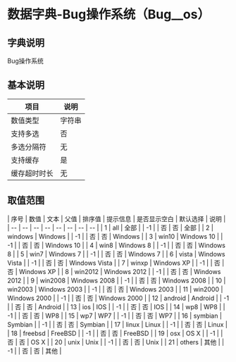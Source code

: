 # 数据字典-Bug操作系统（Bug__os）
## 字典说明
Bug操作系统

## 基本说明
| 项目 | 说明 |
| -- | -- |
| 数值类型 | 字符串 |
| 支持多选 | 否 |
| 多选分隔符 | 无 |
| 支持缓存 | 是 |
| 缓存超时时长 | 无 |

## 取值范围
| 序号 | 数值 | 文本 | 父值 | 排序值 | 提示信息 | 是否显示空白 | 默认选择 | 说明 |
| -- | -- | -- | -- | -- | -- | -- | -- |
| 1 | all | 全部 |  | -1 |  | 否 | 否 | 全部 |
| 2 | windows | Windows |  | -1 |  | 否 | 否 | Windows |
| 3 | win10 | Windows 10 |  | -1 |  | 否 | 否 | Windows 10 |
| 4 | win8 | Windows 8 |  | -1 |  | 否 | 否 | Windows 8 |
| 5 | win7 | Windows 7 |  | -1 |  | 否 | 否 | Windows 7 |
| 6 | vista | Windows Vista |  | -1 |  | 否 | 否 | Windows Vista |
| 7 | winxp | Windows XP |  | -1 |  | 否 | 否 | Windows XP |
| 8 | win2012 | Windows 2012 |  | -1 |  | 否 | 否 | Windows 2012 |
| 9 | win2008 | Windows 2008 |  | -1 |  | 否 | 否 | Windows 2008 |
| 10 | win2003 | Windows 2003 |  | -1 |  | 否 | 否 | Windows 2003 |
| 11 | win2000 | Windows 2000 |  | -1 |  | 否 | 否 | Windows 2000 |
| 12 | android | Android |  | -1 |  | 否 | 否 | Android |
| 13 | ios | IOS |  | -1 |  | 否 | 否 | IOS |
| 14 | wp8 | WP8 |  | -1 |  | 否 | 否 | WP8 |
| 15 | wp7 | WP7 |  | -1 |  | 否 | 否 | WP7 |
| 16 | symbian | Symbian |  | -1 |  | 否 | 否 | Symbian |
| 17 | linux | Linux |  | -1 |  | 否 | 否 | Linux |
| 18 | freebsd | FreeBSD |  | -1 |  | 否 | 否 | FreeBSD |
| 19 | osx | OS X |  | -1 |  | 否 | 否 | OS X |
| 20 | unix | Unix |  | -1 |  | 否 | 否 | Unix |
| 21 | others | 其他 |  | -1 |  | 否 | 否 | 其他 |

